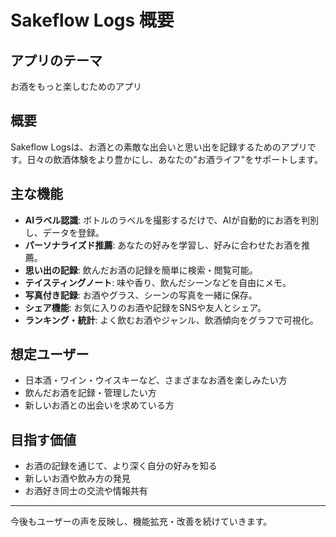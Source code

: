 # Sakeflow Logs 概要

## アプリのテーマ
お酒をもっと楽しむためのアプリ

## 概要
Sakeflow Logsは、お酒との素敵な出会いと思い出を記録するためのアプリです。日々の飲酒体験をより豊かにし、あなたの"お酒ライフ"をサポートします。

## 主な機能
- **AIラベル認識**: ボトルのラベルを撮影するだけで、AIが自動的にお酒を判別し、データを登録。
- **パーソナライズド推薦**: あなたの好みを学習し、好みに合わせたお酒を推薦。
- **思い出の記録**: 飲んだお酒の記録を簡単に検索・閲覧可能。
- **テイスティングノート**: 味や香り、飲んだシーンなどを自由にメモ。
- **写真付き記録**: お酒やグラス、シーンの写真を一緒に保存。
- **シェア機能**: お気に入りのお酒や記録をSNSや友人とシェア。
- **ランキング・統計**: よく飲むお酒やジャンル、飲酒傾向をグラフで可視化。

## 想定ユーザー
- 日本酒・ワイン・ウイスキーなど、さまざまなお酒を楽しみたい方
- 飲んだお酒を記録・管理したい方
- 新しいお酒との出会いを求めている方

## 目指す価値
- お酒の記録を通じて、より深く自分の好みを知る
- 新しいお酒や飲み方の発見
- お酒好き同士の交流や情報共有

---

今後もユーザーの声を反映し、機能拡充・改善を続けていきます。
